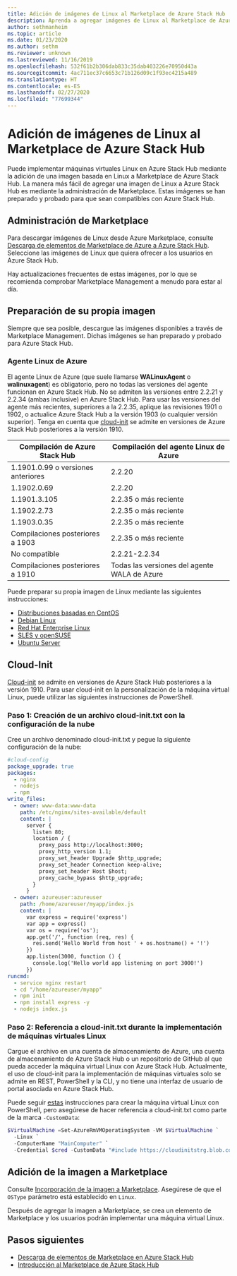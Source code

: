```yaml
---
title: Adición de imágenes de Linux al Marketplace de Azure Stack Hub
description: Aprenda a agregar imágenes de Linux al Marketplace de Azure Stack Hub.
author: sethmanheim
ms.topic: article
ms.date: 01/23/2020
ms.author: sethm
ms.reviewer: unknown
ms.lastreviewed: 11/16/2019
ms.openlocfilehash: 532f61b2b306dab833c35dab403226e70950d43a
ms.sourcegitcommit: 4ac711ec37c6653c71b126d09c1f93ec4215a489
ms.translationtype: HT
ms.contentlocale: es-ES
ms.lasthandoff: 02/27/2020
ms.locfileid: "77699344"
---
```

# <a name="add-linux-images-to-the-azure-stack-hub-marketplace"></a>Adición de imágenes de Linux al Marketplace de Azure Stack Hub

Puede implementar máquinas virtuales Linux en Azure Stack Hub mediante la adición de una imagen basada en Linux a Marketplace de Azure Stack Hub. La manera más fácil de agregar una imagen de Linux a Azure Stack Hub es mediante la administración de Marketplace. Estas imágenes se han preparado y probado para que sean compatibles con Azure Stack Hub.

## <a name="marketplace-management"></a>Administración de Marketplace

Para descargar imágenes de Linux desde Azure Marketplace, consulte [Descarga de elementos de Marketplace de Azure a Azure Stack Hub](azure-stack-download-azure-marketplace-item.md). Seleccione las imágenes de Linux que quiera ofrecer a los usuarios en Azure Stack Hub.

Hay actualizaciones frecuentes de estas imágenes, por lo que se recomienda comprobar Marketplace Management a menudo para estar al día.

## <a name="prepare-your-own-image"></a>Preparación de su propia imagen

Siempre que sea posible, descargue las imágenes disponibles a través de Marketplace Management. Dichas imágenes se han preparado y probado para Azure Stack Hub.

### <a name="azure-linux-agent"></a>Agente Linux de Azure

El agente Linux de Azure (que suele llamarse **WALinuxAgent** o **walinuxagent**) es obligatorio, pero no todas las versiones del agente funcionan en Azure Stack Hub. No se admiten las versiones entre 2.2.21 y 2.2.34 (ambas inclusive) en Azure Stack Hub. Para usar las versiones del agente más recientes, superiores a la 2.2.35, aplique las revisiones 1901 o 1902, o actualice Azure Stack Hub a la versión 1903 (o cualquier versión superior). Tenga en cuenta que [cloud-init](https://cloud-init.io/) se admite en versiones de Azure Stack Hub posteriores a la versión 1910.

| Compilación de Azure Stack Hub | Compilación del agente Linux de Azure |
| ------------- | ------------- |
| 1.1901.0.99 o versiones anteriores | 2.2.20 |
| 1.1902.0.69  | 2.2.20  |
|  1.1901.3.105   | 2.2.35 o más reciente |
| 1.1902.2.73  | 2.2.35 o más reciente |
| 1.1903.0.35  | 2.2.35 o más reciente |
| Compilaciones posteriores a 1903 | 2.2.35 o más reciente |
| No compatible | 2.2.21-2.2.34 |
| Compilaciones posteriores a 1910 | Todas las versiones del agente WALA de Azure|

Puede preparar su propia imagen de Linux mediante las siguientes instrucciones:

* [Distribuciones basadas en CentOS](/azure/virtual-machines/linux/create-upload-centos?toc=%2fazure%2fvirtual-machines%2flinux%2ftoc.json)
* [Debian Linux](/azure/virtual-machines/linux/debian-create-upload-vhd?toc=%2fazure%2fvirtual-machines%2flinux%2ftoc.json)
* [Red Hat Enterprise Linux](azure-stack-redhat-create-upload-vhd.md)
* [SLES y openSUSE](/azure/virtual-machines/linux/suse-create-upload-vhd?toc=%2fazure%2fvirtual-machines%2flinux%2ftoc.json)
* [Ubuntu Server](/azure/virtual-machines/linux/create-upload-ubuntu?toc=%2fazure%2fvirtual-machines%2flinux%2ftoc.json)

## <a name="cloud-init"></a>Cloud-Init

[Cloud-init](https://cloud-init.io/) se admite en versiones de Azure Stack Hub posteriores a la versión 1910. Para usar cloud-init en la personalización de la máquina virtual Linux, puede utilizar las siguientes instrucciones de PowerShell.

### <a name="step-1-create-a-cloud-inittxt-file-with-your-cloud-config"></a>Paso 1: Creación de un archivo cloud-init.txt con la configuración de la nube

Cree un archivo denominado cloud-init.txt y pegue la siguiente configuración de la nube:

```yaml
#cloud-config
package_upgrade: true
packages:
  - nginx
  - nodejs
  - npm
write_files:
  - owner: www-data:www-data
    path: /etc/nginx/sites-available/default
    content: |
      server {
        listen 80;
        location / {
          proxy_pass http://localhost:3000;
          proxy_http_version 1.1;
          proxy_set_header Upgrade $http_upgrade;
          proxy_set_header Connection keep-alive;
          proxy_set_header Host $host;
          proxy_cache_bypass $http_upgrade;
        }
      }
  - owner: azureuser:azureuser
    path: /home/azureuser/myapp/index.js
    content: |
      var express = require('express')
      var app = express()
      var os = require('os');
      app.get('/', function (req, res) {
        res.send('Hello World from host ' + os.hostname() + '!')
      })
      app.listen(3000, function () {
        console.log('Hello world app listening on port 3000!')
      })
runcmd:
  - service nginx restart
  - cd "/home/azureuser/myapp"
  - npm init
  - npm install express -y
  - nodejs index.js
  ```
  
### <a name="step-2-reference-the-cloud-inittxt-during-the-linux-vm-deployment"></a>Paso 2: Referencia a cloud-init.txt durante la implementación de máquinas virtuales Linux

Cargue el archivo en una cuenta de almacenamiento de Azure, una cuenta de almacenamiento de Azure Stack Hub o un repositorio de GitHub al que pueda acceder la máquina virtual Linux con Azure Stack Hub.
Actualmente, el uso de cloud-init para la implementación de máquinas virtuales solo se admite en REST, PowerShell y la CLI, y no tiene una interfaz de usuario de portal asociada en Azure Stack Hub.

Puede seguir [estas](../user/azure-stack-quick-create-vm-linux-powershell.md) instrucciones para crear la máquina virtual Linux con PowerShell, pero asegúrese de hacer referencia a cloud-init.txt como parte de la marca `-CustomData`:

```powershell
$VirtualMachine =Set-AzureRmVMOperatingSystem -VM $VirtualMachine `
  -Linux `
  -ComputerName "MainComputer" `
  -Credential $cred -CustomData "#include https://cloudinitstrg.blob.core.windows.net/strg/cloud-init.txt"
```

## <a name="add-your-image-to-marketplace"></a>Adición de la imagen a Marketplace

Consulte [Incorporación de la imagen a Marketplace](azure-stack-add-vm-image.md). Asegúrese de que el `OSType` parámetro está establecido en `Linux`.

Después de agregar la imagen a Marketplace, se crea un elemento de Marketplace y los usuarios podrán implementar una máquina virtual Linux.

## <a name="next-steps"></a>Pasos siguientes

* [Descarga de elementos de Marketplace en Azure Stack Hub](azure-stack-download-azure-marketplace-item.md)
* [Introducción al Marketplace de Azure Stack Hub](azure-stack-marketplace.md)
